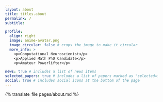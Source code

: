 ```yaml
---
layout: about
title: titles.about
permalink: /
subtitle:

profile:
  align: right
  image: anime-avatar.png
  image_circular: false # crops the image to make it circular
  more_info: >
    <p>Computational Neuroscienist</p>
    <p>Applied Math PhD Candidate</p>
    <p>Amateur Powerlifter</p>

news: true # includes a list of news items
selected_papers: true # includes a list of papers marked as "selected={true}"
social: true # includes social icons at the bottom of the page
---
```


{% translate_file pages/about.md %}

